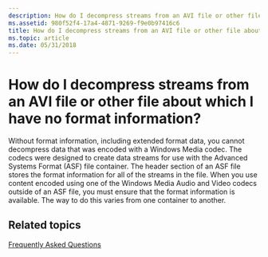 ```yaml
---
description: How do I decompress streams from an AVI file or other file about which I have no format information?
ms.assetid: 980f52f4-17a4-4871-9269-f9e0b97416c6
title: How do I decompress streams from an AVI file or other file about which I have no format information?
ms.topic: article
ms.date: 05/31/2018
---
```


# How do I decompress streams from an AVI file or other file about which I have no format information?

Without format information, including extended format data, you cannot decompress data that was encoded with a Windows Media codec. The codecs were designed to create data streams for use with the Advanced Systems Format (ASF) file container. The header section of an ASF file stores the format information for all of the streams in the file. When you use content encoded using one of the Windows Media Audio and Video codecs outside of an ASF file, you must ensure that the format information is available. The way to do this varies from one container to another.

## Related topics

<dl> <dt>

[Frequently Asked Questions](frequentlyaskedquestions.md)
</dt> </dl>

 

 



